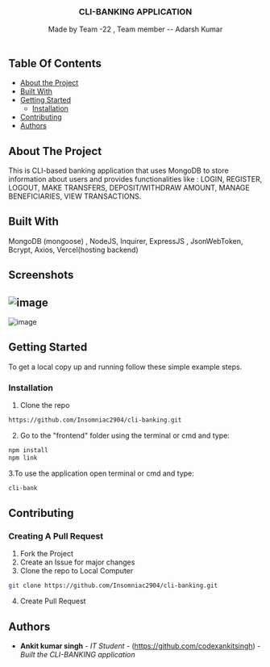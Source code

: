 <br/>
<p align="center">
  <h3 align="center">CLI-BANKING APPLICATION</h3>

  <p align="center">
     Made by Team -22  ,
 Team member -- Adarsh Kumar
    <br/>
    <br/>
  </p>
</p>


## Table Of Contents

* [About the Project](#about-the-project)
* [Built With](#built-with)
* [Getting Started](#getting-started)
  * [Installation](#installation)
* [Contributing](#contributing)
* [Authors](#authors)

## About The Project

This is CLI-based banking application that uses MongoDB to store information about users and provides functionalities like :
LOGIN, REGISTER, LOGOUT, MAKE TRANSFERS, DEPOSIT/WITHDRAW AMOUNT, MANAGE BENEFICIARIES, VIEW TRANSACTIONS.

## Built With

MongoDB (mongoose) , NodeJS,  Inquirer, ExpressJS , JsonWebToken, Bcrypt, Axios, Vercel(hosting backend)

## Screenshots
![image](https://user-images.githubusercontent.com/109868197/224545285-705107c0-d4de-4071-8161-e1fec747d25c.png)
---------------------------------------------------------------------------------------------------------------
![image](https://user-images.githubusercontent.com/109868197/224545334-2ef5aaa5-b210-4336-ad97-f97a849b52fe.png)


## Getting Started
To get a local copy up and running follow these simple example steps.

### Installation

1. Clone the repo

```sh
https://github.com/Insomniac2904/cli-banking.git
```
2. Go to the "frontend" folder using the terminal or cmd and type:
```sh
npm install
npm link
```
3.To use the application open terminal or cmd and type:
```sh
cli-bank
```

## Contributing
### Creating A Pull Request

1. Fork the Project
2. Create an Issue for major changes
3. Clone the repo to Local Computer 
```sh
git clone https://github.com/Insomniac2904/cli-banking.git
```
4. Create Pull Request 


## Authors

* **Ankit kumar singh** - *IT Student* - (https://github.com/codexankitsingh) - *Built the CLI-BANKING application*

